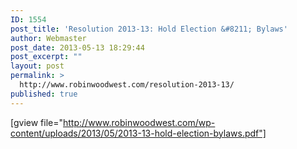 ```yaml
---
ID: 1554
post_title: 'Resolution 2013-13: Hold Election &#8211; Bylaws'
author: Webmaster
post_date: 2013-05-13 18:29:44
post_excerpt: ""
layout: post
permalink: >
  http://www.robinwoodwest.com/resolution-2013-13/
published: true
---
```

[gview file="http://www.robinwoodwest.com/wp-content/uploads/2013/05/2013-13-hold-election-bylaws.pdf"]